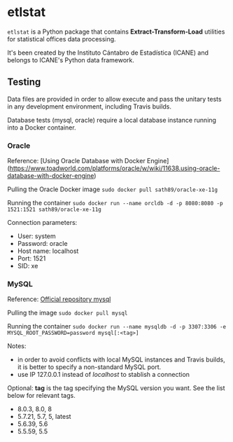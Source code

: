 # etlstat

`etlstat` is a Python package that contains **Extract-Transform-Load**
utilities for statistical offices data processing.

It's been created by the Instituto Cántabro de Estadística (ICANE) and
belongs to ICANE's Python data framework.

## Testing
Data files are provided in order to allow execute and pass the unitary
tests in any development environment, including Travis
builds.

Database tests (mysql, oracle) require a local database instance
running into a Docker container.

### Oracle
Reference: [Using Oracle Database with Docker Engine] (https://www.toadworld.com/platforms/oracle/w/wiki/11638.using-oracle-database-with-docker-engine)

Pulling the Oracle Docker image
```sudo docker pull sath89/oracle-xe-11g```

Running the container
```sudo docker run --name orcldb -d -p 8080:8080 -p 1521:1521 sath89/oracle-xe-11g```

Connection parameters:
+ User: system
+ Password: oracle
+ Host name: localhost
+ Port: 1521
+ SID: xe

### MySQL
Reference: [Official repository mysql](https://hub.docker.com/_/mysql/)

Pulling the image
```sudo docker pull mysql```

Running the container
```sudo docker run --name mysqldb -d -p 3307:3306 -e MYSQL_ROOT_PASSWORD=password mysql[:<tag>]```

Notes:
  + in order to avoid conflicts with local MySQL instances and Travis builds, it is better to specify a non-standard MySQL port.
  + use IP 127.0.0.1 instead of _localhost_ to stablish a connection

Optional: **tag** is the tag specifying the MySQL version you want. See the list below for relevant tags.

+ 8.0.3, 8.0, 8
+ 5.7.21, 5.7, 5, latest
+ 5.6.39, 5.6
+ 5.5.59, 5.5


